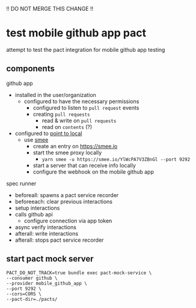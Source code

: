 !! DO NOT MERGE THIS CHANGE !!

# test mobile github app pact

attempt to test the pact integration for mobile github app testing

## components

github app
- installed in the user/organization
  - configured to have the necessary permissions
    - configured to listen to `pull request` events
    - creating `pull requests`
      - read & write on `pull requests`
      - read on `contents` (?)
- configured to [point to local](https://docs.github.com/en/webhooks/testing-and-troubleshooting-webhooks/testing-webhooks#testing-webhook-code-locally)
  - use [smee](https://github.com/probot/smee-client)
    - create an entry on https://smee.io
    - start the smee proxy locally
      - `yarn smee -u https://smee.io/YlWcPA7V3ZBnGl --port 9292`
    - start a server that can receive info locally
    - configure the webhook on the mobile github app

spec runner
- beforeall: spawns a pact service recorder
- beforeeach: clear previous interactions
- setup interactions
- calls github api
  - configure connection via app token
- async verify interactions
- afterall: write interactions
- afterall: stops pact service recorder

## start pact mock server

```
PACT_DO_NOT_TRACK=true bundle exec pact-mock-service \
--consumer github \
--provider mobile_github_app \
--port 9292 \
--cors=CORS \
--pact-dir=./pacts/
```
